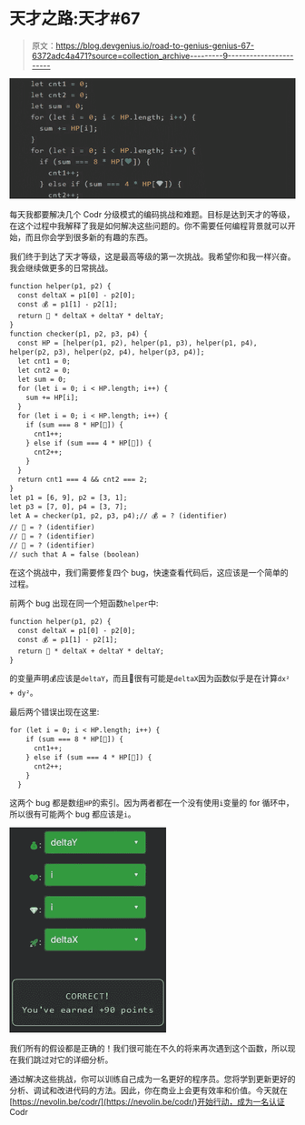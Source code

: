 # 天才之路:天才#67

> 原文：<https://blog.devgenius.io/road-to-genius-genius-67-6372adc4a471?source=collection_archive---------9----------------------->

![](img/825558ab63385d30dea590542e1e801d.png)

每天我都要解决几个 Codr 分级模式的编码挑战和难题。目标是达到天才的等级，在这个过程中我解释了我是如何解决这些问题的。你不需要任何编程背景就可以开始，而且你会学到很多新的有趣的东西。

我们终于到达了天才等级，这是最高等级的第一次挑战。我希望你和我一样兴奋。我会继续做更多的日常挑战。

```
function helper(p1, p2) {
  const deltaX = p1[0] - p2[0];
  const 💰 = p1[1] - p2[1];
  return 🚀 * deltaX + deltaY * deltaY;
}
function checker(p1, p2, p3, p4) {
  const HP = [helper(p1, p2), helper(p1, p3), helper(p1, p4), helper(p2, p3), helper(p2, p4), helper(p3, p4)];
  let cnt1 = 0;
  let cnt2 = 0;
  let sum = 0;
  for (let i = 0; i < HP.length; i++) {
    sum += HP[i];
  }
  for (let i = 0; i < HP.length; i++) {
    if (sum === 8 * HP[💚]) {
      cnt1++;
    } else if (sum === 4 * HP[💎]) {
      cnt2++;
    }
  }
  return cnt1 === 4 && cnt2 === 2;
}
let p1 = [6, 9], p2 = [3, 1];
let p3 = [7, 0], p4 = [3, 7];
let A = checker(p1, p2, p3, p4);// 💰 = ? (identifier)
// 💚 = ? (identifier)
// 💎 = ? (identifier)
// 🚀 = ? (identifier)
// such that A = false (boolean)
```

在这个挑战中，我们需要修复四个 bug，快速查看代码后，这应该是一个简单的过程。

前两个 bug 出现在同一个短函数`helper`中:

```
function helper(p1, p2) {
  const deltaX = p1[0] - p2[0];
  const 💰 = p1[1] - p2[1];
  return 🚀 * deltaX + deltaY * deltaY;
}
```

的变量声明💰应该是`deltaY`，而且🚀很有可能是`deltaX`因为函数似乎是在计算`dx² + dy²`。

最后两个错误出现在这里:

```
for (let i = 0; i < HP.length; i++) {
    if (sum === 8 * HP[💚]) {
      cnt1++;
    } else if (sum === 4 * HP[💎]) {
      cnt2++;
    }
  }
```

这两个 bug 都是数组`HP`的索引。因为两者都在一个没有使用`i`变量的 for 循环中，所以很有可能两个 bug 都应该是`i`。

![](img/ffcd2ce135a2c30f3a25133a2f8c1fd2.png)

我们所有的假设都是正确的！我们很可能在不久的将来再次遇到这个函数，所以现在我们跳过对它的详细分析。

通过解决这些挑战，你可以训练自己成为一名更好的程序员。您将学到更新更好的分析、调试和改进代码的方法。因此，你在商业上会更有效率和价值。今天就在[https://nevolin.be/codr/](https://nevolin.be/codr/)开始行动，成为一名认证 Codr